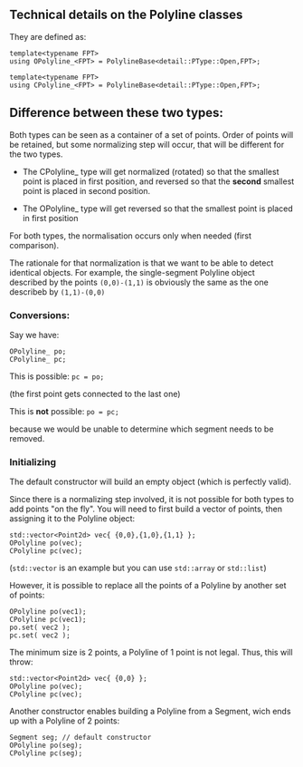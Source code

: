 ## Technical details on the Polyline classes

They are defined as:
```
template<typename FPT>
using OPolyline_<FPT> = PolylineBase<detail::PType::Open,FPT>;

template<typename FPT>
using CPolyline_<FPT> = PolylineBase<detail::PType::Open,FPT>;
```

## Difference between these two types:

Both types can be seen as a container of a set of points.
Order of points will be retained, but some normalizing step will occur, that will be different for the two types.

- The CPolyline_ type will get normalized (rotated) so that the smallest point is placed in first position,
and reversed so that the **second** smallest point is placed in second position.

- The OPolyline_ type will get reversed so that the smallest point is placed in first position

For both types, the normalisation occurs only when needed (first comparison).

The rationale for that normalization is that we want to be able to detect identical objects.
For example, the single-segment Polyline object described by the points `(0,0)-(1,1)`
is obviously the same as the one describeb by `(1,1)-(0,0)`

### Conversions:

Say we have:
```
OPolyline_ po;
CPolyline_ pc;
```

This is possible: `pc = po;`

(the first point gets connected to the last one)

This is **not** possible: `po = pc;`

because we would be unable to determine which segment needs to be removed.

### Initializing

The default constructor will build an empty object (which is perfectly valid).

Since there is a normalizing step involved, it is not possible for both types to add points "on the fly".
You will need to first build a vector of points, then assigning it to the Polyline object:
```
std::vector<Point2d> vec{ {0,0},{1,0},{1,1} };
OPolyline po(vec);
CPolyline pc(vec);
```
(`std::vector` is an example but you can use `std::array` or `std::list`)

However, it is possible to replace all the points of a Polyline by another set of points:
```
OPolyline po(vec1);
CPolyline pc(vec1);
po.set( vec2 );
pc.set( vec2 );
```

The minimum size is 2 points, a Polyline of 1 point is not legal.
Thus, this will throw:
```
std::vector<Point2d> vec{ {0,0} };
OPolyline po(vec);
CPolyline pc(vec);
```

Another constructor enables building a Polyline from a Segment, wich ends up with a Polyline of 2 points:
```
Segment seg; // default constructor
OPolyline po(seg);
CPolyline pc(seg);

```













